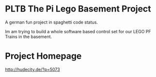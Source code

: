 # PLTB The Pi Lego Basement Project

A german fun project in spaghetti code status.

Im am trying to build a whole software based control set for our LEGO PF Trains in the basement. 

# Project Homepage

http://hudecity.de/?p=5073

